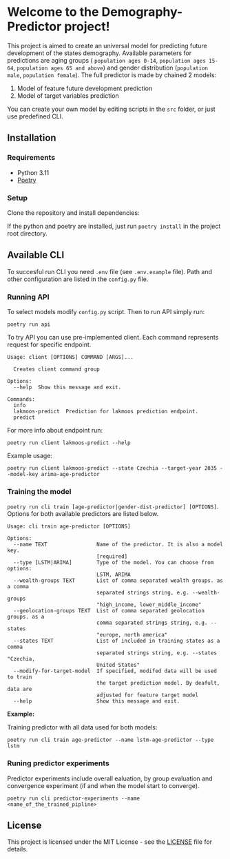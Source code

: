 # Welcome to the Demography-Predictor project!

This project is aimed to create an universal model for predicting future development of the states demography. Available parameters for predictions are aging groups (
    `population ages 0-14`, `population ages 15-64`, `population ages 65 and above`) and gender distribution (`population male`, `population female`). The full predictor is made by chained 2 models:

1. Model of feature future development prediction 
2. Model of target variables prediction 

You can create your own model by editing scripts in the `src` folder, or just use predefined CLI.

## Installation

### Requirements

- Python 3.11
- [Poetry](https://python-poetry.org/)

### Setup

Clone the repository and install dependencies:

If the python and poetry are installed, just run `poetry install` in the project root directory. 



## Available CLI

To succesful run CLI you need `.env` file (see `.env.example` file). Path and other configuration are listed in the `config.py` file.

### Running API

To select models modify `config.py` script. Then to run API simply run:

```
poetry run api
```

To try API you can use pre-implemented client. Each command represents request for specific endpoint. 

```
Usage: client [OPTIONS] COMMAND [ARGS]...

  Creates client command group

Options:
  --help  Show this message and exit.

Commands:
  info
  lakmoos-predict  Prediction for lakmoos prediction endpoint.
  predict
```

For more info about endpoint run:

```
poetry run client lakmoos-predict --help
```


Example usage:

```
poetry run client lakmoos-predict --state Czechia --target-year 2035 --model-key arima-age-predictor
```

### Training the model

`poetry run cli train [age-predictor|gender-dist-predictor] [OPTIONS]`. Options for both available predictors are listed below.

```
Usage: cli train age-predictor [OPTIONS]

Options:
  --name TEXT                Name of the predictor. It is also a model key.
                             [required]
  --type [LSTM|ARIMA]        Type of the model. You can choose from options:
                             LSTM, ARIMA
  --wealth-groups TEXT       List of comma separated wealth groups. as a comma
                             separated strings string, e.g. --wealth-groups
                             "high_income, lower_middle_income"
  --geolocation-groups TEXT  List of comma separated geolocation groups. as a
                             comma separated strings string, e.g. --states
                             "europe, north america"
  --states TEXT              List of included in training states as a comma
                             separated strings string, e.g. --states "Czechia,
                             United States"
  --modify-for-target-model  If specified, modifed data will be used to train
                             the target prediction model. By deafult, data are
                             adjusted for feature target model
  --help                     Show this message and exit.
```

**Example:**

Training predictor with all data used for both models:

```
poetry run cli train age-predictor --name lstm-age-predictor --type lstm
```

### Runing predictor experiments
Predictor experiments include overall ealuation, by group evaluation and convergence experiment (if and when the model start to converge).

```
poetry run cli predictor-experiments --name <name_of_the_trained_pipline>
```


## License

This project is licensed under the MIT License - see the [LICENSE](./LICENSE) file for details.
